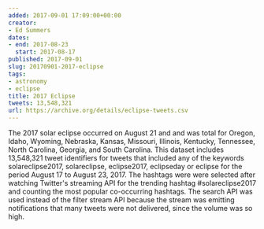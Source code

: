 ```yaml
---
added: 2017-09-01 17:09:00+00:00
creator:
- Ed Summers
dates:
- end: 2017-08-23
  start: 2017-08-17
published: 2017-09-01
slug: 20170901-2017-eclipse
tags:
- astronomy
- eclipse
title: 2017 Eclipse
tweets: 13,548,321
url: https://archive.org/details/eclipse-tweets.csv
---
```


The 2017 solar eclipse occurred on August 21 and and was total for Oregon, Idaho, Wyoming, Nebraska, Kansas, Missouri, Illinois, Kentucky, Tennessee, North Carolina, Georgia, and South Carolina.  This dataset includes 13,548,321 tweet identifiers for tweets that included any of the keywords solareclipse2017, solareclipse, eclipse2017, eclipseday or eclipse for the period August 17 to August 23, 2017.  The hashtags were were selected after watching Twitter's streaming API for the trending hashtag #solareclipse2017 and counting the most popular co-occurring hashtags. The search API was used instead of the filter stream API because the stream was emitting notifications that many tweets were not delivered, since the volume was so high.
